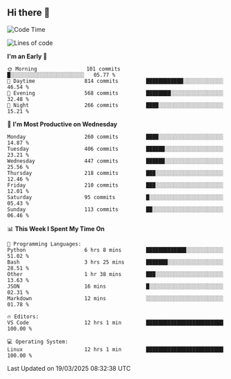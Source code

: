 ## Hi there 👋

<!--
**Wangmerlyn/Wangmerlyn** is a ✨ _special_ ✨ repository because its `README.md` (this file) appears on your GitHub profile.

Here are some ideas to get you started:

- 🔭 I’m currently working on ...
- 🌱 I’m currently learning ...
- 👯 I’m looking to collaborate on ...
- 🤔 I’m looking for help with ...
- 💬 Ask me about ...
- 📫 How to reach me: ...
- 😄 Pronouns: ...
- ⚡ Fun fact: ...
-->
<!--START_SECTION:waka-->
![Code Time](http://img.shields.io/badge/Code%20Time-98%20hrs%206%20mins-blue)

![Lines of code](https://img.shields.io/badge/From%20Hello%20World%20I%27ve%20Written-8.8%20million%20lines%20of%20code-blue)

**I'm an Early 🐤** 

```text
🌞 Morning                101 commits         █░░░░░░░░░░░░░░░░░░░░░░░░   05.77 % 
🌆 Daytime                814 commits         ████████████░░░░░░░░░░░░░   46.54 % 
🌃 Evening                568 commits         ████████░░░░░░░░░░░░░░░░░   32.48 % 
🌙 Night                  266 commits         ████░░░░░░░░░░░░░░░░░░░░░   15.21 % 
```
📅 **I'm Most Productive on Wednesday** 

```text
Monday                   260 commits         ████░░░░░░░░░░░░░░░░░░░░░   14.87 % 
Tuesday                  406 commits         ██████░░░░░░░░░░░░░░░░░░░   23.21 % 
Wednesday                447 commits         ██████░░░░░░░░░░░░░░░░░░░   25.56 % 
Thursday                 218 commits         ███░░░░░░░░░░░░░░░░░░░░░░   12.46 % 
Friday                   210 commits         ███░░░░░░░░░░░░░░░░░░░░░░   12.01 % 
Saturday                 95 commits          █░░░░░░░░░░░░░░░░░░░░░░░░   05.43 % 
Sunday                   113 commits         ██░░░░░░░░░░░░░░░░░░░░░░░   06.46 % 
```


📊 **This Week I Spent My Time On** 

```text
💬 Programming Languages: 
Python                   6 hrs 8 mins        █████████████░░░░░░░░░░░░   51.02 % 
Bash                     3 hrs 25 mins       ███████░░░░░░░░░░░░░░░░░░   28.51 % 
Other                    1 hr 38 mins        ███░░░░░░░░░░░░░░░░░░░░░░   13.63 % 
JSON                     16 mins             █░░░░░░░░░░░░░░░░░░░░░░░░   02.31 % 
Markdown                 12 mins             ░░░░░░░░░░░░░░░░░░░░░░░░░   01.78 % 

🔥 Editors: 
VS Code                  12 hrs 1 min        █████████████████████████   100.00 % 

💻 Operating System: 
Linux                    12 hrs 1 min        █████████████████████████   100.00 % 
```


 Last Updated on 19/03/2025 08:32:38 UTC
<!--END_SECTION:waka-->
